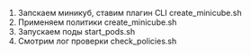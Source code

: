 1. Запскаем миникуб, ставим плагин CLI 
create_minicube.sh
2. Применяем политики
create_minicube.sh
3. Запускаем поды
start_pods.sh
4. Смотрим лог проверки
check_policies.sh


